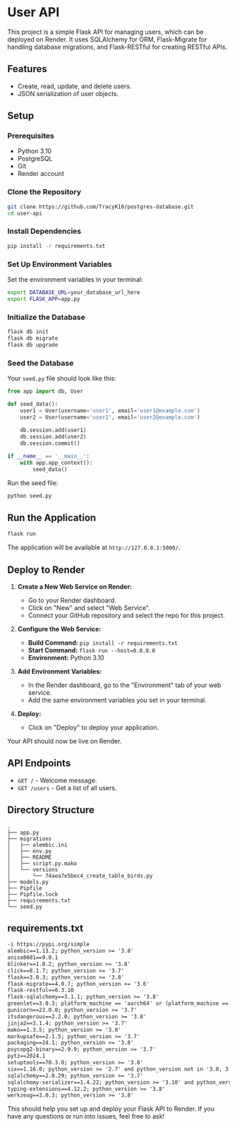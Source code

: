 # User API

This project is a simple Flask API for managing users, which can be deployed on Render. It uses SQLAlchemy for ORM, Flask-Migrate for handling database migrations, and Flask-RESTful for creating RESTful APIs.

## Features

- Create, read, update, and delete users.
- JSON serialization of user objects.

## Setup

### Prerequisites

- Python 3.10
- PostgreSQL
- Git
- Render account

### Clone the Repository

```sh
git clone https://github.com/TracyK10/postgres-database.git
cd user-api
```

### Install Dependencies

```sh
pip install -r requirements.txt
```

### Set Up Environment Variables

Set the environment variables in your terminal:

```sh
export DATABASE_URL=your_database_url_here
export FLASK_APP=app.py
```

### Initialize the Database

```sh
flask db init
flask db migrate
flask db upgrade
```

### Seed the Database

Your `seed.py` file should look like this:

```python
from app import db, User

def seed_data():
    user1 = User(username='user1', email='user1@example.com')
    user2 = User(username='user2', email='user2@example.com')
    
    db.session.add(user1)
    db.session.add(user2)
    db.session.commit()

if __name__ == '__main__':
    with app.app_context():
        seed_data()
```

Run the seed file:

```sh
python seed.py
```

## Run the Application

```sh
flask run
```

The application will be available at `http://127.0.0.1:5000/`.

## Deploy to Render

1. **Create a New Web Service on Render:**
    - Go to your Render dashboard.
    - Click on "New" and select "Web Service".
    - Connect your GitHub repository and select the repo for this project.

2. **Configure the Web Service:**
    - **Build Command:** `pip install -r requirements.txt`
    - **Start Command:** `flask run --host=0.0.0.0`
    - **Environment:** Python 3.10

3. **Add Environment Variables:**
    - In the Render dashboard, go to the "Environment" tab of your web service.
    - Add the same environment variables you set in your terminal.

4. **Deploy:**
    - Click on "Deploy" to deploy your application.

Your API should now be live on Render.

## API Endpoints

- `GET /` - Welcome message.
- `GET /users` - Get a list of all users.

## Directory Structure

```
.
├── app.py
├── migrations
│   ├── alembic.ini
│   ├── env.py
│   ├── README
│   ├── script.py.mako
│   └── versions
│       └── 74aea7e5bec4_create_table_birds.py
├── models.py
├── Pipfile
├── Pipfile.lock
├── requirements.txt
└── seed.py
```

## requirements.txt

```txt
-i https://pypi.org/simple
alembic==1.13.2; python_version >= '3.8'
aniso8601==9.0.1
blinker==1.8.2; python_version >= '3.8'
click==8.1.7; python_version >= '3.7'
flask==3.0.3; python_version >= '3.8'
flask-migrate==4.0.7; python_version >= '3.6'
flask-restful==0.3.10
flask-sqlalchemy==3.1.1; python_version >= '3.8'
greenlet==3.0.3; platform_machine == 'aarch64' or (platform_machine == 'ppc64le' or (platform_machine == 'x86_64' or (platform_machine == 'amd64' or (platform_machine == 'AMD64' or (platform_machine == 'win32' or platform_machine == 'WIN32')))))
gunicorn==22.0.0; python_version >= '3.7'
itsdangerous==2.2.0; python_version >= '3.8'
jinja2==3.1.4; python_version >= '3.7'
mako==1.3.5; python_version >= '3.8'
markupsafe==2.1.5; python_version >= '3.7'
packaging==24.1; python_version >= '3.8'
psycopg2-binary==2.9.9; python_version >= '3.7'
pytz==2024.1
setuptools==70.3.0; python_version >= '3.8'
six==1.16.0; python_version >= '2.7' and python_version not in '3.0, 3.1, 3.2'
sqlalchemy==2.0.29; python_version >= '3.7'
sqlalchemy-serializer==1.4.22; python_version >= '3.10' and python_version < '4.0'
typing-extensions==4.12.2; python_version >= '3.8'
werkzeug==3.0.3; python_version >= '3.8'
```

This should help you set up and deploy your Flask API to Render. If you have any questions or run into issues, feel free to ask!